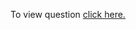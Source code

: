 To view question <a href="https://leetcode.com/problems/next-permutation/" target="_blank">click here.</a>